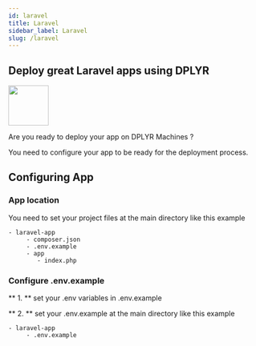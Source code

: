 ```yaml
---
id: laravel
title: Laravel
sidebar_label: Laravel
slug: /laravel
---
```

## Deploy great Laravel apps using DPLYR 
<img class="right-image" src="https://upload.wikimedia.org/wikipedia/commons/thumb/9/9a/Laravel.svg/1200px-Laravel.svg.png" width="80px" height="80px" />
<p>Are you ready to deploy your app on DPLYR Machines ?</p>
You need to configure your app to be ready for the deployment process. 

## Configuring App

### App location
You need to set your project files at the main directory like this example
```
- laravel-app
     - composer.json
     - .env.example
     - app
        - index.php
```

### Configure .env.example
** 1. ** set your .env variables in .env.example
<p></p>

** 2. ** set your .env.example at the main directory like this example
```
- laravel-app
     - .env.example
```

